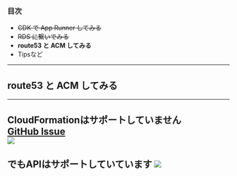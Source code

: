 ### 目次

- ~~CDK で App Runner してみる~~
- ~~RDS に繋いでみる~~
- **route53 と ACM してみる**
- Tipsなど
---

## route53 と ACM してみる
---
CloudFormationはサポートしていません  
[GitHub Issue](https://github.com/aws-cloudformation/cloudformation-coverage-roadmap/issues/1092)  
![](./assets/gh-issue-apprunner-custom-domain.png) <!-- .element: height="500px" -->
---
でもAPIはサポートしていています
![](./assets/app-runner-api-associate-custom-domain.png) <!-- .element: height="450px" -->
---
```ts
```
